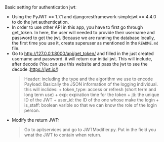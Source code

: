 Basic setting for authentication jwt:
- Using the PyJWT == 1.7.1 and djangorestframework-simplejwt == 4.4.0 to do the jwt authentication. 
- In order to use other API in this app, you have to first go through get_token. In here, the user will needed to provide their username and password to get the jwt. Because we are running the database locally, the first time you use it, create superuser as mentioned in the `README.md` file. 
- Go to http://127.0.0.1:8000/api/get_token/ and filled in the just created username and password. it will return our initial jwt. This will include, after decode (You can use this website and pass the jwt to see the decode :https://jwt.io/)
    > Header: including the type and the algorithm we use to encode
    > Payload: Basically the JSON information of the logging individual. this will inclides: 
        + token_type: access or refresh (short term and long term use)
        + exp: expiration time for the token
        + jti: the unique ID of the JWT
        + user_id: the ID of the one whose make the login
        + is_staff: boolean varible so that we can know the role of the login person.
- Modify the return JWT:
    > Go to api\services and go to JWTModifier.py. Put in the field you wnat the JWT to contain when return.
